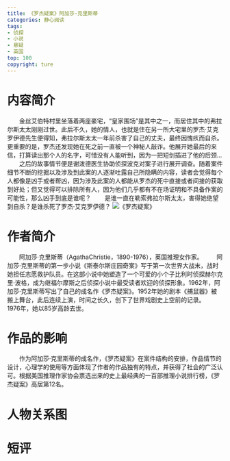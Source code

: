 ```yaml
---
title: 《罗杰疑案》阿加莎·克里斯蒂
categories: 静心阅读
tags:
- 侦探
- 小说
- 悬疑
- 英国
top: 100
copyright: ture
---
```


# 内容简介
&emsp;&emsp;金丝艾伯特村里坐落着两座豪宅，“皇家围场”是其中之一，而居住其中的弗拉尔斯太太刚刚过世。此后不久，她的情人，也就是住在另一所大宅里的罗杰·艾克罗伊德先生便得知，弗拉尔斯太太一年前杀害了自己的丈夫，最终因愧疚而自杀。更重要的是，罗杰还发现她在死之前一直被一个神秘人敲诈。他展开她最后的来信，打算读出那个人的名字，可惜没有人能听到，因为一把短剑插进了他的后颈...
&emsp;&emsp;之后的故事情节便是谢泼德医生协助侦探波克对案子进行展开调查。随着案件细节不断的挖掘以及涉及到此案的人逐渐吐露自己所隐瞒的内容，读者会觉得每个人都像是凶手或者帮凶，因为涉及此案的人都能从罗杰的死中直接或者间接的获取到好处；但又觉得可以排除所有人，因为他们几乎都有不在场证明和不具备作案的可能性，那么凶手到底是谁呢？
&emsp;&emsp;是谁一直在勒索弗拉尔斯太太，害得她绝望到自杀？是谁杀死了罗杰·艾克罗伊德？
![](https://ws1.sinaimg.cn/large/749c46aagy1fwrhluz8vsj20940dwjxq.jpg '《罗杰疑案》')

# 作者简介
&emsp;&emsp;阿加莎·克里斯蒂（AgathaChristie，1890-1976），英国推理女作家。
&emsp;&emsp;阿加莎·克里斯蒂的第一步小说《斯泰尔斯庄园奇案》写于第一次世界大战末，战时她担任志愿救护队员。在这部小说中她塑造了一个可爱的小个子比利时侦探赫尔克里·波格，成为继福尔摩斯之后侦探小说中最受读者欢迎的侦探形象。1962年，阿加莎·克里斯蒂写出了自己的成名作《罗杰疑案》。1952年她的剧本《捕鼠器》被搬上舞台，此后连续上演，时间之长久，创下了世界戏剧史上空前的记录。
&emsp;&emsp;1976年，她以85岁高龄去世。

# 作品的影响
&emsp;&emsp;作为阿加莎·克里斯蒂的成名作，《罗杰疑案》在案件结构的安排，作品情节的设计，心理学的使用等方面体现了作者的作品独有的特点，并获得了社会的广泛认可。根据美国推理作家协会票选出来的史上最经典的一百部推理小说排行榜，《罗杰疑案》高居第12名。

# 人物关系图

# 短评
